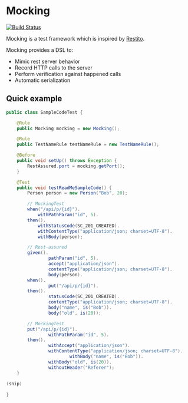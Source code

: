 # Mocking

[![Build Status](http://ci.buildria.com/job/mocking/badge/icon)](http://ci.buildria.com/job/mocking/)

Mocking is a test framework  which is inspired by [Restito](https://github.com/mkotsur/restito).

Mocking provides a DSL to:

 * Mimic rest server behavior
 * Record HTTP calls to the server
 * Perform verification against happened calls 
 * Automatic serialization

## Quick example


``` java
public class SampleCodeTest {

    @Rule
    public Mocking mocking = new Mocking();

    @Rule
    public TestNameRule testNameRule = new TestNameRule();

    @Before
    public void setUp() throws Exception {
        RestAssured.port = mocking.getPort();
    }

    @Test
    public void testReadMeSampleCode() {
        Person person = new Person("Bob", 20);

        // MockingTest
        when("/api/p/{id}").
            withPathParam("id", 5).
        then().
            withStatusCode(SC_201_CREATED).
            withContentType("application/json; charset=UTF-8").
            withBody(person);

        // Rest-assured
        given().
                pathParam("id", 5).
                accept("application/json").
                contentType("application/json; charset=UTF-8").
                body(person).
        when().
                put("/api/p/{id}").
        then().
                statusCode(SC_201_CREATED).
                contentType("application/json; charset=UTF-8").
                body("name", is("Bob")).
                body("old", is(20));

        // MockingTest
        put("/api/p/{id}").
                withPathParam("id", 5).
        then().
                withAccept("application/json").
                withContentType("application/json; charset=UTF-8").
                        withBody("name", is("Bob")).
                withBody("old", is(20)).
                withoutHeader("Referer");
    }
    
(snip)
    
}
```
